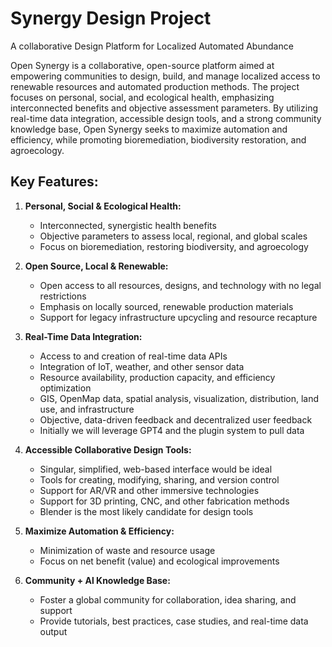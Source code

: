 # Synergy Design Project

A collaborative Design Platform for Localized Automated Abundance

Open Synergy is a collaborative, open-source platform aimed at empowering communities to design, build, and manage localized access to renewable resources and automated production methods. The project focuses on personal, social, and ecological health, emphasizing interconnected benefits and objective assessment parameters. By utilizing real-time data integration, accessible design tools, and a strong community knowledge base, Open Synergy seeks to maximize automation and efficiency, while promoting bioremediation, biodiversity restoration, and agroecology.

## Key Features:

1. **Personal, Social & Ecological Health:**
   - Interconnected, synergistic health benefits
   - Objective parameters to assess local, regional, and global scales
   - Focus on bioremediation, restoring biodiversity, and agroecology

2. **Open Source, Local & Renewable:**
   - Open access to all resources, designs, and technology with no legal restrictions
   - Emphasis on locally sourced, renewable production materials
   - Support for legacy infrastructure upcycling and resource recapture

3. **Real-Time Data Integration:**
   - Access to and creation of real-time data APIs
   - Integration of IoT, weather, and other sensor data
   - Resource availability, production capacity, and efficiency optimization
   - GIS, OpenMap data, spatial analysis, visualization, distribution, land use, and infrastructure
   - Objective, data-driven feedback and decentralized user feedback
   - Initially we will leverage GPT4 and the plugin system to pull data

4. **Accessible Collaborative Design Tools:**
   - Singular, simplified, web-based interface would be ideal
   - Tools for creating, modifying, sharing, and version control
   - Support for AR/VR and other immersive technologies
   - Support for 3D printing, CNC, and other fabrication methods
   - Blender is the most likely candidate for design tools

5. **Maximize Automation & Efficiency:**
   - Minimization of waste and resource usage
   - Focus on net benefit (value) and ecological improvements

6. **Community + Al Knowledge Base:**
   - Foster a global community for collaboration, idea sharing, and support
   - Provide tutorials, best practices, case studies, and real-time data output
